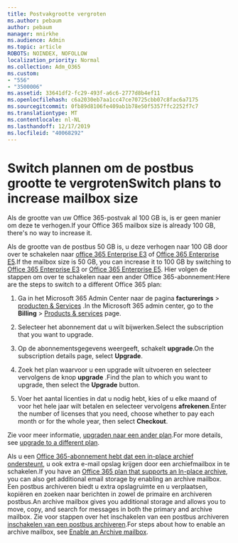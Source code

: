 ```yaml
---
title: Postvakgrootte vergroten
ms.author: pebaum
author: pebaum
manager: mnirkhe
ms.audience: Admin
ms.topic: article
ROBOTS: NOINDEX, NOFOLLOW
localization_priority: Normal
ms.collection: Adm_O365
ms.custom:
- "556"
- "3500006"
ms.assetid: 33641df2-fc29-493f-a6c6-2777d8b4ef11
ms.openlocfilehash: c6a2030eb7aa1cc47ce70725cbb07c8fac6a7175
ms.sourcegitcommit: 0fb89d8106fe409ab1b78e50f5357ffc2252f7c7
ms.translationtype: MT
ms.contentlocale: nl-NL
ms.lasthandoff: 12/17/2019
ms.locfileid: "40068292"
---
```

# <a name="switch-plans-to-increase-mailbox-size"></a><span data-ttu-id="a31c1-102">Switch plannen om de postbus grootte te vergroten</span><span class="sxs-lookup"><span data-stu-id="a31c1-102">Switch plans to increase mailbox size</span></span>

<span data-ttu-id="a31c1-103">Als de grootte van uw Office 365-postvak al 100 GB is, is er geen manier om deze te verhogen.</span><span class="sxs-lookup"><span data-stu-id="a31c1-103">If your Office 365 mailbox size is already 100 GB, there's no way to increase it.</span></span>
  
<span data-ttu-id="a31c1-104">Als de grootte van de postbus 50 GB is, u deze verhogen naar 100 GB door over te schakelen naar [office 365 Enterprise E3](https://products.office.com/business/office-365-enterprise-e3-business-software) of [Office 365 Enterprise E5](https://products.office.com/business/office-365-enterprise-e5-business-software).</span><span class="sxs-lookup"><span data-stu-id="a31c1-104">If the mailbox size is 50 GB, you can increase it to 100 GB by switching to [Office 365 Enterprise E3](https://products.office.com/business/office-365-enterprise-e3-business-software) or [Office 365 Enterprise E5](https://products.office.com/business/office-365-enterprise-e5-business-software).</span></span> <span data-ttu-id="a31c1-105">Hier volgen de stappen om over te schakelen naar een ander Office 365-abonnement:</span><span class="sxs-lookup"><span data-stu-id="a31c1-105">Here are the steps to switch to a different Office 365 plan:</span></span>
  
1. <span data-ttu-id="a31c1-106">Ga in het Microsoft 365 Admin Center naar de pagina **facturerings** \> [producten & Services](https://go.microsoft.com/fwlink/p/?linkid=842054) .</span><span class="sxs-lookup"><span data-stu-id="a31c1-106">In the Microsoft 365 admin center, go to the **Billing** \> [Products & services](https://go.microsoft.com/fwlink/p/?linkid=842054) page.</span></span>

2. <span data-ttu-id="a31c1-107">Selecteer het abonnement dat u wilt bijwerken.</span><span class="sxs-lookup"><span data-stu-id="a31c1-107">Select the subscription that you want to upgrade.</span></span>

3. <span data-ttu-id="a31c1-108">Op de abonnementsgegevens weergeeft, schakelt **upgrade**.</span><span class="sxs-lookup"><span data-stu-id="a31c1-108">On the subscription details page, select **Upgrade**.</span></span>

4. <span data-ttu-id="a31c1-109">Zoek het plan waarvoor u een upgrade wilt uitvoeren en selecteer vervolgens de knop **upgrade** .</span><span class="sxs-lookup"><span data-stu-id="a31c1-109">Find the plan to which you want to upgrade, then select the **Upgrade** button.</span></span>

5. <span data-ttu-id="a31c1-110">Voer het aantal licenties in dat u nodig hebt, kies of u elke maand of voor het hele jaar wilt betalen en selecteer vervolgens **afrekenen**.</span><span class="sxs-lookup"><span data-stu-id="a31c1-110">Enter the number of licenses that you need, choose whether to pay each month or for the whole year, then select **Checkout**.</span></span>

<span data-ttu-id="a31c1-111">Zie voor meer informatie, [upgraden naar een ander plan](https://docs.microsoft.com/office365/admin/subscriptions-and-billing/upgrade-to-different-plan).</span><span class="sxs-lookup"><span data-stu-id="a31c1-111">For more details, see [upgrade to a different plan](https://docs.microsoft.com/office365/admin/subscriptions-and-billing/upgrade-to-different-plan).</span></span>

<span data-ttu-id="a31c1-112">Als u een [Office 365-abonnement hebt dat een in-place archief ondersteunt](https://docs.microsoft.com/office365/servicedescriptions/exchange-online-archiving-service-description/exchange-online-archiving-service-description), u ook extra e-mail opslag krijgen door een archiefmailbox in te schakelen.</span><span class="sxs-lookup"><span data-stu-id="a31c1-112">If you have an [Office 365 plan that supports an In-place archive](https://docs.microsoft.com/office365/servicedescriptions/exchange-online-archiving-service-description/exchange-online-archiving-service-description), you can also get additional email storage by enabling an archive mailbox.</span></span> <span data-ttu-id="a31c1-113">Een postbus archiveren biedt u extra opslagruimte en u verplaatsen, kopiëren en zoeken naar berichten in zowel de primaire en archiveren postbus.</span><span class="sxs-lookup"><span data-stu-id="a31c1-113">An archive mailbox gives you additional storage and allows you to move, copy, and search for messages in both the primary and archive mailbox.</span></span> <span data-ttu-id="a31c1-114">Zie voor stappen over het inschakelen van een postbus archiveren [inschakelen van een postbus archiveren](https://docs.microsoft.com/office365/securitycompliance/enable-archive-mailboxes).</span><span class="sxs-lookup"><span data-stu-id="a31c1-114">For steps about how to enable an archive mailbox, see [Enable an Archive mailbox](https://docs.microsoft.com/office365/securitycompliance/enable-archive-mailboxes).</span></span>